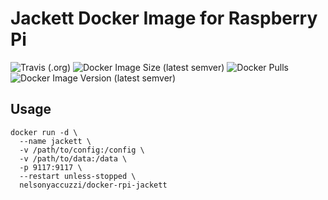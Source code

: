 # Jackett Docker Image for Raspberry Pi 
![Travis (.org)](https://img.shields.io/travis/nelsonyaccuzzi/docker-rpi-jackett?style=flat-square)
![Docker Image Size (latest semver)](https://img.shields.io/docker/image-size/nelsonyaccuzzi/docker-rpi-jackett?style=flat-square)
![Docker Pulls](https://img.shields.io/docker/pulls/nelsonyaccuzzi/docker-rpi-jackett?style=flat-square)
![Docker Image Version (latest semver)](https://img.shields.io/docker/v/nelsonyaccuzzi/docker-rpi-jackett?sort=semver&style=flat-square)

## Usage

```
docker run -d \
  --name jackett \
  -v /path/to/config:/config \
  -v /path/to/data:/data \
  -p 9117:9117 \
  --restart unless-stopped \
  nelsonyaccuzzi/docker-rpi-jackett
```
